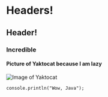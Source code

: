 # Headers!
## <h2> Header!
### Incredible
#### Picture of Yaktocat because I am lazy
![Image of Yaktocat](https://octodex.github.com/images/yaktocat.png)

```
console.println("Wow, Java");
```
